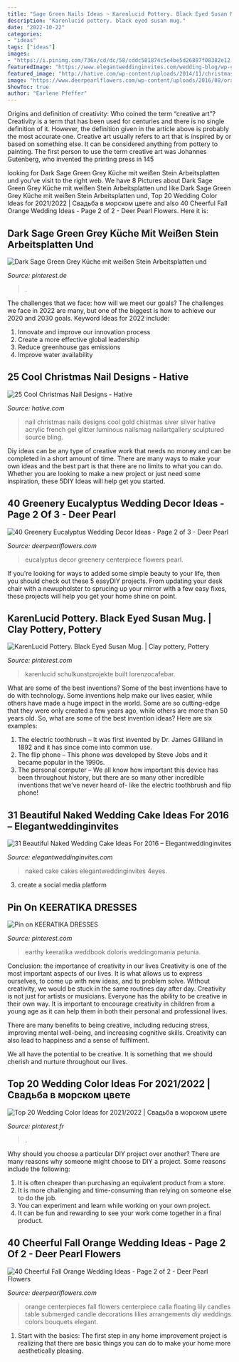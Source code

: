 ```yaml
---
title: "Sage Green Nails Ideas ~ Karenlucid Pottery. Black Eyed Susan Mug."
description: "Karenlucid pottery. black eyed susan mug."
date: "2022-10-22"
categories:
- "ideas"
tags: ["ideas"]
images:
- "https://i.pinimg.com/736x/cd/dc/58/cddc581874c5e4be5d26887f08382e12.jpg"
featuredImage: "https://www.elegantweddinginvites.com/wedding-blog/wp-content/uploads/2015/11/elegant-naked-wedding-cakes-for-2016-spring.jpg"
featured_image: "http://hative.com/wp-content/uploads/2014/11/christmas-nail-designs/11-cool-christmas-nail-designs.jpg"
image: "https://www.deerpearlflowers.com/wp-content/uploads/2016/08/orange-calla-lily-centerpieces.jpg"
ShowToc: true
author: "Earlene Pfeffer"
---
```



Origins and definition of creativity: Who coined the term “creative art”?
Creativity is a term that has been used for centuries and there is no single definition of it. However, the definition given in the article above is probably the most accurate one. Creative art usually refers to art that is inspired by or based on something else. It can be considered anything from pottery to painting. The first person to use the term creative art was Johannes Gutenberg, who invented the printing press in 145
	

		
looking for Dark Sage Green Grey Küche mit weißen Stein Arbeitsplatten und you've visit to the right web. We have 8 Pictures about Dark Sage Green Grey Küche mit weißen Stein Arbeitsplatten und like Dark Sage Green Grey Küche mit weißen Stein Arbeitsplatten und, Top 20 Wedding Color Ideas for 2021/2022 | Свадьба в морском цвете and also 40 Cheerful Fall Orange Wedding Ideas - Page 2 of 2 - Deer Pearl Flowers. Here it is:
		
    
## Dark Sage Green Grey Küche Mit Weißen Stein Arbeitsplatten Und

<img loading=lazy src="https://i.pinimg.com/736x/cd/dc/58/cddc581874c5e4be5d26887f08382e12.jpg" onerror="this.onerror=null;this.src='https://tse4.mm.bing.net/th?id=OIP.pYICLjKAPtshRaifyWyRrQHaLG&amp;pid=15.1';" alt="Dark Sage Green Grey Küche mit weißen Stein Arbeitsplatten und">

_Source: pinterest.de_

>. 

	

The challenges that we face: how will we meet our goals?
The challenges we face in 2022 are many, but one of the biggest is how to achieve our 2020 and 2030 goals. Keyword Ideas for 2022 include: 
1. Innovate and improve our innovation process 
2. Create a more effective global leadership 
3. Reduce greenhouse gas emissions 
4. Improve water availability 

    
## 25 Cool Christmas Nail Designs - Hative

<img loading=lazy src="http://hative.com/wp-content/uploads/2014/11/christmas-nail-designs/11-cool-christmas-nail-designs.jpg" onerror="this.onerror=null;this.src='https://tse1.mm.bing.net/th?id=OIP.KBlOtUi4yY1dvZbQf5Vj0QHaGp&amp;pid=15.1';" alt="25 Cool Christmas Nail Designs - Hative">

_Source: hative.com_

>nail christmas nails designs cool gold chistmas siver silver hative acrylic french gel glitter luminous nailsmag nailartgallery sculptured source bling. 

	

Diy ideas can be any type of creative work that needs no money and can be completed in a short amount of time. There are many ways to make your own ideas and the best part is that there are no limits to what you can do. Whether you are looking to make a new project or just need some inspiration, these 5DIY Ideas will help get you started.

    
## 40 Greenery Eucalyptus Wedding Decor Ideas - Page 2 Of 3 - Deer Pearl

<img loading=lazy src="http://www.deerpearlflowers.com/wp-content/uploads/2016/12/eucalyptus-green-wedding-centerpiece.jpg" onerror="this.onerror=null;this.src='https://tse4.mm.bing.net/th?id=OIP.on1tFLx9G8Mtmsv-zO61qwHaLH&amp;pid=15.1';" alt="40 Greenery Eucalyptus Wedding Decor Ideas - Page 2 of 3 - Deer Pearl">

_Source: deerpearlflowers.com_

>eucalyptus decor greenery centerpiece flowers pearl. 

	

If you're looking for ways to added some simple beauty to your life, then you should check out these 5 easyDIY projects. From updating your desk chair with a newupholster to sprucing up your mirror with a few easy fixes, these projects will help you get your home shine on point.

    
## KarenLucid Pottery. Black Eyed Susan Mug. | Clay Pottery, Pottery

<img loading=lazy src="https://i.pinimg.com/736x/20/0d/97/200d977cf41787c4e5465426ae591891.jpg" onerror="this.onerror=null;this.src='https://tse4.mm.bing.net/th?id=OIP.wVqR0tYRxkPhoT4xjKvhbAHaJ3&amp;pid=15.1';" alt="KarenLucid Pottery. Black Eyed Susan Mug. | Clay pottery, Pottery">

_Source: pinterest.com_

>karenlucid schulkunstprojekte built lorenzocafebar. 

	

What are some of the best inventions?
Some of the best inventions have to do with technology. Some inventions help make our lives easier, while others have made a huge impact in the world. Some are so cutting-edge that they were only created a few years ago, while others are more than 50 years old. So, what are some of the best invention ideas? Here are six examples: 
1) The electric toothbrush – It was first invented by Dr. James Gilliland in 1892 and it has since come into common use.
2) The flip phone – This phone was developed by Steve Jobs and it became popular in the 1990s.
3) The personal computer – We all know how important this device has been throughout history, but there are so many other incredible inventions that we’ve never heard of- like the electric toothbrush and flip phone!

    
## 31 Beautiful Naked Wedding Cake Ideas For 2016 – Elegantweddinginvites

<img loading=lazy src="https://www.elegantweddinginvites.com/wedding-blog/wp-content/uploads/2015/11/elegant-naked-wedding-cakes-for-2016-spring.jpg" onerror="this.onerror=null;this.src='https://tse3.mm.bing.net/th?id=OIP.kZASrx9_K_681NpAWG6hAwHaLH&amp;pid=15.1';" alt="31 Beautiful Naked Wedding Cake Ideas For 2016 – Elegantweddinginvites">

_Source: elegantweddinginvites.com_

>naked cake cakes elegantweddinginvites 4eyes. 

	

3. create a social media platform

    
## Pin On KEERATIKA DRESSES

<img loading=lazy src="https://i.pinimg.com/736x/a3/42/e8/a342e868ac96b72b5b309d23343e19fa.jpg" onerror="this.onerror=null;this.src='https://tse1.mm.bing.net/th?id=OIP.oqWlb18cb7zey4IIKdQa3wHaLF&amp;pid=15.1';" alt="Pin on KEERATIKA DRESSES">

_Source: pinterest.com_

>earthy keeratika weddbook doloris weddingomania petunia. 

	

Conclusion: the importance of creativity in our lives
Creativity is one of the most important aspects of our lives. It is what allows us to express ourselves, to come up with new ideas, and to problem solve. Without creativity, we would be stuck in the same routines day after day.
Creativity is not just for artists or musicians. Everyone has the ability to be creative in their own way. It is important to encourage creativity in children from a young age as it can help them in both their personal and professional lives.

There are many benefits to being creative, including reducing stress, improving mental well-being, and increasing cognitive skills. Creativity can also lead to happiness and a sense of fulfilment.

We all have the potential to be creative. It is something that we should cherish and nurture throughout our lives.

    
## Top 20 Wedding Color Ideas For 2021/2022 | Свадьба в морском цвете

<img loading=lazy src="https://i.pinimg.com/736x/55/30/b9/5530b991deba14772f3c9f2fa13dc0d1.jpg" onerror="this.onerror=null;this.src='https://tse4.mm.bing.net/th?id=OIP.B3OiYCarYYGh9IA4oCm45AHaO3&amp;pid=15.1';" alt="Top 20 Wedding Color Ideas for 2021/2022 | Свадьба в морском цвете">

_Source: pinterest.fr_

>. 

	

Why should you choose a particular DIY project over another?
There are many reasons why someone might choose to DIY a project. Some reasons include the following: 
1) It is often cheaper than purchasing an equivalent product from a store.
2) It is more challenging and time-consuming than relying on someone else to do the job.
3) You can experiment and learn while working on your own project.
4) It can be fun and rewarding to see your work come together in a final product.

    
## 40 Cheerful Fall Orange Wedding Ideas - Page 2 Of 2 - Deer Pearl Flowers

<img loading=lazy src="https://www.deerpearlflowers.com/wp-content/uploads/2016/08/orange-calla-lily-centerpieces.jpg" onerror="this.onerror=null;this.src='https://tse2.mm.bing.net/th?id=OIP.CIuXd07tdSM-lcmrDOkvHAHaLH&amp;pid=15.1';" alt="40 Cheerful Fall Orange Wedding Ideas - Page 2 of 2 - Deer Pearl Flowers">

_Source: deerpearlflowers.com_

>orange centerpieces fall flowers centerpiece calla floating lily candles table submerged candle decorations lilies arrangements diy weddings colors bouquets elegant. 

	

1. Start with the basics: The first step in any home improvement project is realizing that there are basic things you can do to make your home more aesthetically pleasing.

